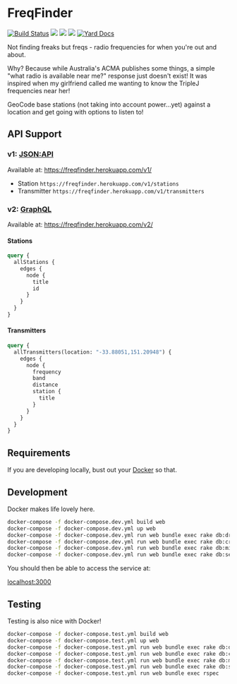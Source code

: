 # FreqFinder

[![Build Status](https://travis-ci.com/jufemaiz/freq-finder.svg?branch=master)](https://travis-ci.com/jufemaiz/freq-finder)
[![](https://img.shields.io/coveralls/github/jufemaiz/freq-finder.svg)](https://coveralls.io/github/jufemaiz/freq-finder)
[![](https://img.shields.io/codeclimate/issues/jufemaiz/freq-finder.svg)](https://codeclimate.com/github/jufemaiz/freq-finder/)
[![](https://img.shields.io/codeclimate/maintainability/jufemaiz/freq-finder.svg)](https://codeclimate.com/github/jufemaiz/freq-finder/)
[![Yard Docs](https://img.shields.io/badge/yard-docs-blue.svg)](https://www.rubydoc.info/github/jufemaiz/freq-finder/)

Not finding freaks but freqs - radio frequencies for when you're out and about.

Why? Because while Australia's ACMA publishes some things, a simple "what radio
is available near me?" response just doesn't exist! It was inspired when my
girlfriend called me wanting to know the TripleJ frequencies near her!

GeoCode base stations (not taking into account power...yet) against a location
and get going with options to listen to!

## API Support

### v1: [JSON:API](https://jsonapi.org/)

Available at: https://freqfinder.herokuapp.com/v1/

* Station `https://freqfinder.herokuapp.com/v1/stations`
* Transmitter `https://freqfinder.herokuapp.com/v1/transmitters`

### v2: [GraphQL](https://graphql.org/)

Available at: https://freqfinder.herokuapp.com/v2/

#### Stations

```graphql
query {
  allStations {
    edges {
      node {
        title
        id
      }
    }
  }
}
```

#### Transmitters

```graphql
query {
  allTransmitters(location: "-33.88051,151.20948") {
    edges {
      node {
        frequency
        band
        distance
        station {
          title
        }
      }
    }
  }
}
```

## Requirements

If you are developing locally, bust out your [Docker](https://docker.org) so
that.

## Development

Docker makes life lovely here.

```bash
docker-compose -f docker-compose.dev.yml build web
docker-compose -f docker-compose.dev.yml up web
docker-compose -f docker-compose.dev.yml run web bundle exec rake db:drop
docker-compose -f docker-compose.dev.yml run web bundle exec rake db:create
docker-compose -f docker-compose.dev.yml run web bundle exec rake db:migrate
docker-compose -f docker-compose.dev.yml run web bundle exec rake db:seed
```

You should then be able to access the service at:

[localhost:3000](http://localhost:3000)

## Testing

Testing is also nice with Docker!

```bash
docker-compose -f docker-compose.test.yml build web
docker-compose -f docker-compose.test.yml up web
docker-compose -f docker-compose.test.yml run web bundle exec rake db:drop
docker-compose -f docker-compose.test.yml run web bundle exec rake db:create
docker-compose -f docker-compose.test.yml run web bundle exec rake db:migrate
docker-compose -f docker-compose.test.yml run web bundle exec rake db:seed
docker-compose -f docker-compose.test.yml run web bundle exec rspec
```
